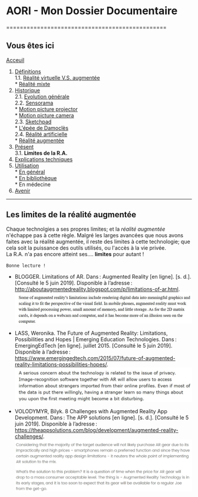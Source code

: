# AORI - Mon Dossier Documentaire
===============================================

## Vous êtes ici  
[Acceuil](Introduction.md)

1. [Définitions](Definition.md)  
  1.1. [Réalité virtuelle V.S. augmentée](vs.md)    
         * [Réalité mixte](mixed.md)  
2. [Historique](Histoire.md)  
  2.1. [Evolution générale](evolution.md)  
  2.2. [Sensorama](sensorama.md)  
         * [Motion picture projector](premierei.md)   
         * [Motion picture camera](secondei.md)  
  2.3. [Sketchpad](logiciel.md)  
         * [L'épée de Damoclès](epee.md)  
  2.4. [Réalité artificielle](rearti.md)  
         * [Réalité augmentée](ra.md)  
3. [Présent](present.md)  
  3.1. **Limites de la R.A.**   
4. [Explications techniques](Fonctionnement.md)  
5. [Utilisation](utilisation.md)  
         * [En général](engeneral.md)  
         * [En bibliothèque](bibli.md)  
         * En médecine  
 6. [Avenir](Avenir.md)  

-----------------------------------------------
 
 **Les limites de la réalité augmentée** 
 --------------------------------------------------------------------------------------------------------------------------------------
Chaque technolgies a ses propres limites; et la *réalité augmentée* n'échappe pas à cette règle. Malgré les larges avancées que nous avons faites avec la réalité augmentée, il reste des limites à cette technologie; que cela soit la puissance des outils utilisés, ou l'accès à la vie privée.  
La R.A. n'a pas encore atteint ses.... __limites__ pour autant !
````
Bonne lecture !
````

* BLOGGER. Limitations of AR. Dans : Augmented Reality [en ligne]. [s. d.]. [Consulté le 5 juin 2019]. Disponible à l’adresse : http://aboutaugmentedreality.blogspot.com/p/limitations-of-ar.html.  
![limitations 1](/Images/li1.JPG)  

* LASS, Weronika. The Future of Augmented Reality: Limitations, Possibilities and Hopes | Emerging Education Technologies. Dans : EmergingEdTech [en ligne]. juillet 2015. [Consulté le 5 juin 2019]. Disponible à l’adresse : https://www.emergingedtech.com/2015/07/future-of-augmented-reality-limitations-possibilities-hopes/.  
![limitations 2](/Images/li2.JPG)  

* VOLODYMYR, Bilyk. 8 Challenges with Augmented Reality App Development. Dans : The APP solutions [en ligne]. [s. d.]. [Consulté le 5 juin 2019]. Disponible à l’adresse : https://theappsolutions.com/blog/development/augmented-reality-challenges/.  
![limitations 3](/Images/li3.JPG)  

